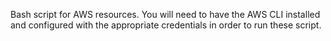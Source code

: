 Bash script for AWS resources.
You will need to have the AWS CLI installed and configured with the appropriate credentials in order to run these script.